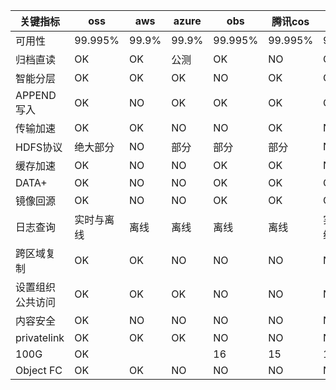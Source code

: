 |  关键指标  | oss  | aws |  azure| obs  |  腾讯cos|火山 tos | 
|  ----  | ----  | -----  |----|----|----|----|
|可用性| 99.995%| 99.9%| 99.9%|99.995%| 99.995%| 99.995%|
|归档直读| OK| OK| 公测|OK| NO | OK|
|智能分层|  OK| OK|OK|NO| OK | OK|
|APPEND写入|  OK| NO |OK|OK | OK | OK|
|传输加速|  OK| OK |NO |NO | OK | NO|
|HDFS协议| 绝大部分|  NO |部分 |部分 | 部分 | NO|
|缓存加速|  OK| NO |NO |OK | OK | NO|
|DATA+|  OK| NO |NO |OK | OK | OK|
|镜像回源|  OK| NO |NO |OK | OK | OK|
|日志查询|  实时与离线| 离线 |离线 |离线 | 离线 | 实时与离线|
|跨区域复制|  OK| OK |NO |NO | NO | NO|
|设置组织公共访问|  OK| OK |OK |NO | NO | NO|
|内容安全|  OK| NO |NO |NO | NO | NO|
|privatelink|  OK| OK |OK |NO | NO | NO|
|100G|  OK| | |16| 15 | 16|
|Object FC|  OK| OK |NO |NO | NO | NO|
